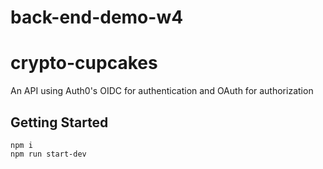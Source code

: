 # back-end-demo-w4

# crypto-cupcakes
An API using Auth0's OIDC for authentication and OAuth for authorization

## Getting Started

    npm i
    npm run start-dev